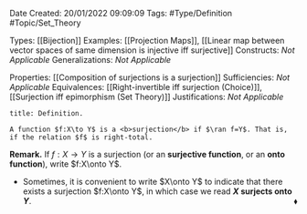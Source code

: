 <div class="topSpace"></div>

Date Created: 20/01/2022 09:09:09
Tags: #Type/Definition #Topic/Set_Theory

Types: [[Bijection]]
Examples: [[Projection Maps]], [[Linear map between vector spaces of same dimension is injective iff surjective]]
Constructs: <i>Not Applicable</i>
Generalizations: <i>Not Applicable</i>

Properties: [[Composition of surjections is a surjection]]
Sufficiencies: <i>Not Applicable</i>
Equivalences: [[Right-invertible iff surjection (Choice)]], [[Surjection iff epimorphism (Set Theory)]]
Justifications: <i>Not Applicable</i>

``` ad-Definition
title: Definition.

A function $f:X\to Y$ is a <b>surjection</b> if $\ran f=Y$. That is, if the relation $f$ is right-total.

```

<b>Remark.</b> If $f:X\to Y$ is a surjection (or an <b>surjective function</b>, or an <b>onto function</b>), write $f:X\onto Y$.
* Sometimes, it is convenient to write $X\onto Y$ to indicate that there exists a surjection $f:X\onto Y$, in which case we read <b>$X$ surjects onto $Y$</b>.<span style="float:right;">$\blacklozenge$</span>
